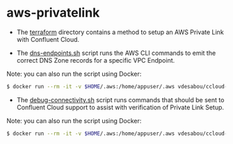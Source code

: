 # aws-privatelink

* The [terraform](./terraform) directory contains a method to setup an AWS
Private Link with Confluent Cloud.

* The [dns-endpoints.sh](./dns-endpoints.sh) script runs the AWS CLI
commands to emit the correct DNS Zone records for a specific VPC Endpoint.

Note: you can also run the script using Docker:

```bash
$ docker run --rm -it -v $HOME/.aws:/home/appuser/.aws vdesabou/ccloud-connectivity debug-connectivity.sh <bootstrap> <api-key>
```

* The [debug-connectivity.sh](./debug-connectivity.sh) script runs commands
that should be sent to Confluent Cloud support to assist with verification
of Private Link Setup.

Note: you can also run the script using Docker:

```bash
$ docker run --rm -it -v $HOME/.aws:/home/appuser/.aws vdesabou/ccloud-connectivity dns-endpoints.sh <VPC Endpoint>
```